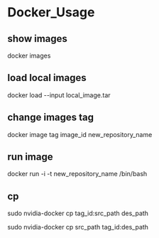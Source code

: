 # Docker_Usage

## show images

docker images

## load local images

docker load --input local_image.tar

## change images tag

docker image tag image_id new_repository_name

## run image

docker run -i -t new_repository_name /bin/bash

## cp

sudo nvidia-docker cp tag_id:src_path des_path

sudo nvidia-docker cp src_path tag_id:des_path


